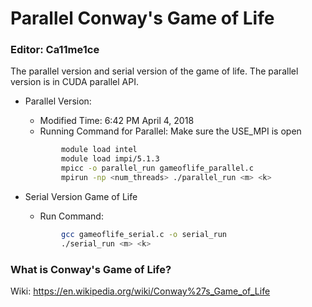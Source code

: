 # Parallel Conway's Game of Life
### Editor: Ca11me1ce
The parallel version and serial version of the game of life. The parallel version is in CUDA parallel API.

* Parallel Version:
	* Modified Time: 6:42 PM April 4, 2018<br>
	* Running Command for Parallel: Make sure the USE_MPI is open
  	```bash
			module load intel
			module load impi/5.1.3
			mpicc -o parallel_run gameoflife_parallel.c
			mpirun -np <num_threads> ./parallel_run <m> <k>
	```
          
* Serial Version Game of Life
	* Run Command: 
	```bash
			gcc gameoflife_serial.c -o serial_run
			./serial_run <m> <k>
	```
### What is Conway's Game of Life?
Wiki: https://en.wikipedia.org/wiki/Conway%27s_Game_of_Life
